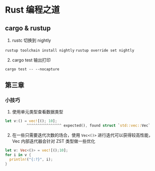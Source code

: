 # Rust 编程之道

## cargo & rustup

1. rustc 切换到 nightly

`rustup toolchain install nightly`
`rustup override set nightly`

2. cargo test 输出打印

`cargo test -- --nocapture`

## 第三章

### 小技巧

1. 使用单元类型查看数据类型

```rust
let v:() = vec![(); 10];
          ^^^^^^^^^^^^^^^^ expected(), found struct `std::vec::Vec`
```

2. 在一些只需要迭代次数的场合，使用 `Vec<()>` 进行迭代可以获得较高性能，
   Vec 内部迭代器会针对 ZST 类型做一些优化

```rust
let v: Vec<()> = vec![();10];
for i in v {
  println!("{:?}", i);
}
```

